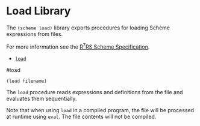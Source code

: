 # Load Library

The `(scheme load)` library exports procedures for loading Scheme expressions from files.

For more information see the [R<sup>7</sup>RS Scheme Specification](../../r7rs.pdf).

- [`load`](#load)

#load

    (load filename)

The `load` procedure reads expressions and definitions from the file and evaluates them sequentially.

Note that when using `load` in a compiled program, the file will be processed at runtime using `eval`. The file contents will not be compiled.
